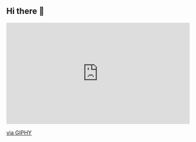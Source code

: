 ## Hi there 👋
    
<iframe src="https://giphy.com/embed/NHvv0Bo3oGq1eTBDd1" width="480" height="266" style="" frameBorder="0" class="giphy-embed" allowFullScreen></iframe><p><a href="https://giphy.com/gifs/geekinc-helloworld-programmation-srhelloworld-NHvv0Bo3oGq1eTBDd1">via GIPHY</a></p><!--
**karthick0529/Karthick0529** is a ✨ _special_ ✨ repository because its `README.md` (this file) appears on your GitHub profile.
<div id="header" align="center">
  <img src="https://i.giphy.com/media/v1.Y2lkPTc5MGI3NjExbmM4OW9odjk3czBsM3pjeGJwdHp0OTk2eXRsYmQ5ZmU4ZTVuMHF5MiZlcD12MV9pbnRlcm5hbF9naWZfYnlfaWQmY3Q9Zw/HscDLzkO8EOTmgkhQP/giphy.gif>
</div>
Here are some ideas to get you started:

- 🔭 I’m currently working on ...
- 🌱 I’m currently learning ...
- 👯 I’m looking to collaborate on ...
- 🤔 I’m looking for help with ...
- 💬 Ask me about ...
- 📫 How to reach me: ...
- 😄 Pronouns: ...
- ⚡ Fun fact: ...
-->

